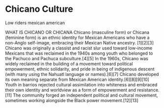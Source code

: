 # Chicano Culture
Low riders mexican american

WHAT IS CHICANO OR CHICANA
Chicano (masculine form) or Chicana (feminine form) is an ethnic identity for Mexican Americans who have a non-Anglo self-image, embracing their Mexican Native ancestry. [1][2][3] Chicano was originally a classist and racist slur used toward low-income Mexicans that was reclaimed in the 1940s among youth who belonged to the Pachuco and Pachuca subculture.[4][5] In the 1960s, Chicano was widely reclaimed in the building of a movement toward political empowerment, ethnic solidarity, and pride in being of indigenous descent (with many using the Nahuatl language or names).[6][7] Chicano developed its own meaning separate from Mexican American identity.[6][8][9][10] Youth in barrios rejected cultural assimilation into whiteness and embraced their own identity and worldview as a form of empowerment and resistance.[11] The community forged an independent political and cultural movement, sometimes working alongside the Black power movement.[12][13]
